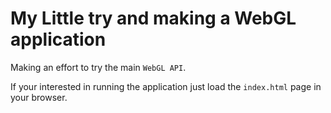 # My Little try and making a WebGL application

Making an effort to try the main `WebGL API`.

If your interested in running the application just load the `index.html` page in your browser.